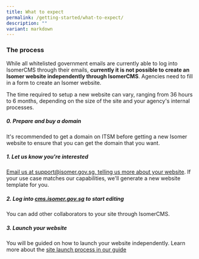 ```yaml
---
title: What to expect
permalink: /getting-started/what-to-expect/
description: ""
variant: markdown
---
```

### The process
While all whitelisted government emails are currently able to log into IsomerCMS through their emails, **currently it is not possible to create an Isomer website independently through IsomerCMS**. Agencies need to fill in a form to create an Isomer website.

The time required to setup a new website can vary, ranging from 36 hours to 6 months, depending on the size of the site and your agency's internal processes. 

##### 0. Prepare and buy a domain
It's recommended to get a domain on ITSM before getting a new Isomer website to ensure that you can get the domain that you want.


##### 1. Let us know you're interested

[Email us at support@isomer.gov.sg, telling us more about your website](mailto:support@isomer.gov.sg). If your use case matches our capabilities, we'll generate a new website template for you.


##### 2. Log into [cms.isomer.gov.sg](https://cms.isomer.gov.sg/sites) to start editing
You can add other collaborators to your site through IsomerCMS. 

##### 3. Launch your website

You will be guided on how to launch your website independently. Learn more about the [site launch process in our guide](https://guide.isomer.gov.sg/)